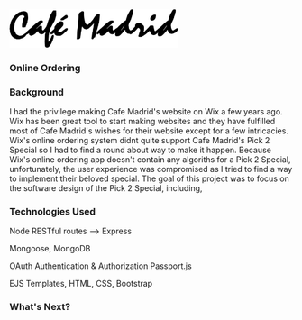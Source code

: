 <img src="public/images/cafe-madrid-logo.png" alt="Cafe Madrid Logo" width="300px">


### Online Ordering


### Background
I had the privilege making Cafe Madrid's website on Wix a few years ago. Wix has been great tool to start making websites and they have fulfilled most of Cafe Madrid's wishes for their website except for a few intricacies. Wix's online ordering system didnt quite support Cafe Madrid's Pick 2 Special so I had to find a round about way to make it happen. Because Wix's online ordering app doesn't contain any algoriths for a Pick 2 Special, unfortunately, the user experience was compromised as I tried to find a way to implement their beloved special. The goal of this project was to focus on the software design of the Pick 2 Special, including, 

### Technologies Used
Node
RESTful routes --> Express

Mongoose, MongoDB

OAuth Authentication & Authorization
Passport.js

EJS Templates, HTML, CSS, Bootstrap

### What's Next?

